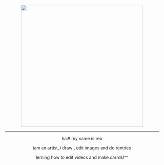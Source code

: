 <p align="center"><img src="https://i.imgur.com/ZNNlN2U.png&=80" width="400">

***
<p align="center"> hai!! my name is reo
  
<p align="center"> iam an artist, i draw , edit images and do rentries
<p align="center"> lerning how to edit videos and make carrds!^^
<!--
**P3reload/P3reload** is a ✨ _special_ ✨ repository because its `README.md` (this file) appears on your GitHub profile.

Here are some ideas to get you started:

- 🔭 I’m currently working on ...
- 🌱 I’m currently learning ...
- 👯 I’m looking to collaborate on ...
- 🤔 I’m looking for help with ...
- 💬 Ask me about ...
- 📫 How to reach me: ...
- 😄 Pronouns: ...
- ⚡ Fun fact: ...
-->
